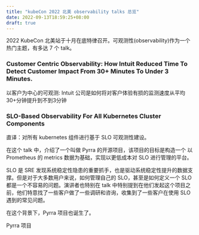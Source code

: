 ```yaml
---
title: "kubeCon 2022 北美 observability talks 总览"
date: 2022-09-13T18:59:25+08:00
draft: true 
---
```


2022 KubeCon 北美站于十月在底特律召开。可观测性(observability)作为一个热门主题，有多达 7 个 talk。

### Customer Centric Observability: How Intuit Reduced Time To Detect Customer Impact From 30+ Minutes To Under 3 Minutes.

以客户为中心的可观测: Intuit 公司是如何将对客户体验有损的监测速度从平均30+分钟提升到不到3分钟


### SLO-Based Observability For All Kubernetes Cluster Components

直译：对所有 kubernetes 组件进行基于 SLO 可观测性建设。

在这个 talk 中，介绍了一个叫做 Pyrra 的开源项目，该项目的目标是构造一个 以 Prometheus 的 metrics 数据为基础，实现以更低成本对 SLO 进行管理的平台。

SLO 是 SRE 发现系统稳定性隐患的重要抓手，也是驱动系统稳定性提升的数据支撑。但是对于大多数用户来说，如何管理自己的 SLO，甚至是如何定义一个 SLO 都是一个不容易的问题。演讲者也特别在 talk 中特别提到在他们发起这个项目之前，他们特意找了一些客户做了一些调研和咨询，收集到了一些客户在使用 SLO 遇到的常见问题。

在这个背景下，Pyrra 项目也诞生了。

Pyrra 项目
